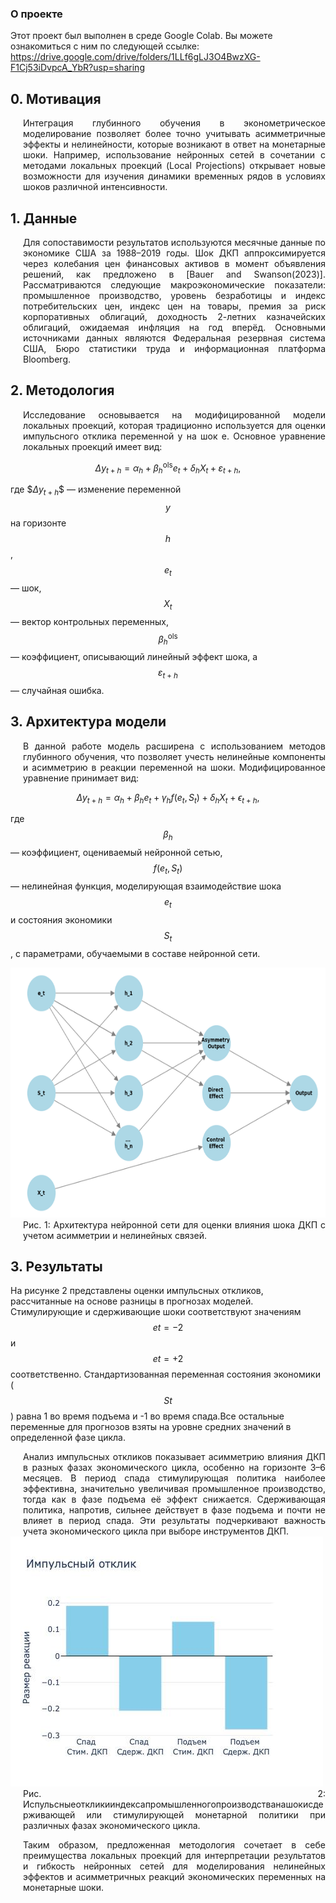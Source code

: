 ### О проекте

Этот проект был выполнен в среде Google Colab. Вы можете ознакомиться с ним по следующей ссылке:
https://drive.google.com/drive/folders/1LLf6gLJ3O4BwzXG-F1Cj53iDvpcA_YbR?usp=sharing

## 0. Мотивация

<div style="text-align: justify; margin-left: 20px;"> Интеграция глубинного обучения в эконометрическое моделирование позволяет более точно учитывать асимметричные эффекты и нелинейности, которые возникают в ответ на монетарные шоки. Например, использование нейронных сетей в сочетании с методами локальных проекций (Local Projections) открывает новые возможности для изучения динамики временных рядов в условиях шоков различной интенсивности.</div>

## 1. Данные

<div style="text-align: justify; margin-left: 20px;"> Для сопоставимости результатов используются месячные данные по экономике США за 1988–2019 годы. Шок ДКП аппроксимируется через колебания цен финансовых активов в момент объявления решений, как предложено в [Bauer and Swanson(2023)]. Рассматриваются следующие макроэкономические показатели: промышленное производство, уровень безработицы и индекс потребительских цен, индекс цен на товары, премия за риск корпоративных облигаций, доходность 2-летних казначейских облигаций, ожидаемая инфляция на год вперёд. Основными источниками данных являются Федеральная резервная система США, Бюро статистики труда и информационная платформа Bloomberg.</div>

## 2. Методология

<div style="text-align: justify; margin-left: 20px;">Исследование основывается на модифицированной модели локальных проекций, которая традиционно используется для оценки импульсного отклика переменной y на шок e. Основное уравнение локальных проекций имеет вид:</div>

$$
\Delta y_{t+h} = \alpha_h + \beta_h^{\text{ols}} e_t + \delta_h X_t + \varepsilon_{t+h},
$$

где $$\Delta y_{t+h}\$$ — изменение переменной $$y$$ на горизонте $$h$$, $$e_t$$ — шок, $$X_t$$ — вектор контрольных переменных, $$\beta_h^{\text{ols}}$$ — коэффициент, описывающий линейный эффект шока, а $$\varepsilon_{t+h}$$ — случайная ошибка.

## 3. Архитектура модели

<div style="text-align: justify; margin-left: 20px;"> В данной работе модель расширена с использованием методов глубинного обучения, что позволяет учесть нелинейные компоненты и асимметрию в реакции переменной на шоки. Модифицированное уравнение принимает вид:</div>

$$
\Delta y_{t+h} = \alpha_h + \beta_h e_t + \gamma_h f(e_t, S_t) + \delta_h X_t + \epsilon_{t+h},
$$

где $$\beta_h$$ — коэффициент, оцениваемый нейронной сетью, $$f(e_t, S_t)$$ — нелинейная функция, моделирующая взаимодействие шока $$e_t$$ и состояния экономики $$S_t$$, с параметрами, обучаемыми в составе нейронной сети.

<img src="figures/fig1.png" height="400">
<div style="text-align: justify; margin-left: 20px;"> Рис. 1: Архитектура нейронной сети для оценки влияния шока ДКП с учетом асимметрии и нелинейных связей.</div>

## 3. Результаты

На рисунке 2 представлены оценки импульсных откликов, рассчитанные на основе разницы в прогнозах моделей. Стимулирующие и сдерживающие шоки соответствуют значениям $$et =−2$$ и $$et = +2$$ соответственно. Стандартизованная переменная состояния экономики ($$St$$) равна 1 во время подъема и -1 во время спада.Все остальные переменные для прогнозов взяты на уровне средних значений в определенной фазе цикла.

<div style="text-align: justify; margin-left: 20px;">Анализ импульсных откликов показывает асимметрию влияния ДКП в разных фазах экономического цикла, особенно на горизонте 3–6 месяцев. В период спада стимулирующая политика наиболее эффективна, значительно увеличивая промышленное производство, тогда как в фазе подъема её эффект снижается. Сдерживающая политика, напротив, сильнее действует в фазе подъема и почти не влияет в период спада. Эти результаты подчеркивают важность учета экономического цикла при выборе инструментов ДКП.</div>

<img src="figures/fig2.png" height="400">
<div style="text-align: justify; margin-left: 20px;"> Рис. 2: Испульсныеоткликииндексапромышленногопроизводстванашокисдерживающей или стимулирующей монетарной политики при различных фазах экономического цикла.</div>
<p> </p>
<div style="text-align: justify; margin-left: 20px;">Таким образом, предложенная методология сочетает в себе преимущества локальных проекций для интерпретации результатов и гибкость нейронных сетей для моделирования нелинейных эффектов и асимметричных реакций экономических переменных на монетарные шоки.</div>

